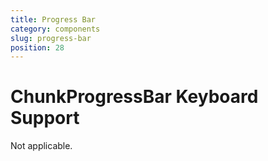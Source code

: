 ```yaml
---
title: Progress Bar
category: components
slug: progress-bar
position: 28
---
```

# ChunkProgressBar Keyboard Support

Not applicable.
